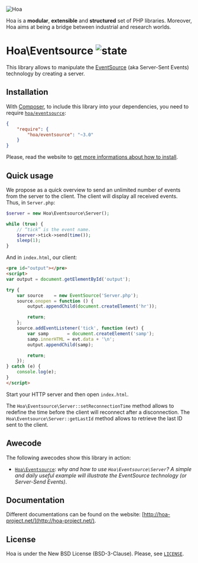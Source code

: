 ![Hoa](http://static.hoa-project.net/Image/Hoa_small.png)

Hoa is a **modular**, **extensible** and **structured** set of PHP libraries.
Moreover, Hoa aims at being a bridge between industrial and research worlds.

# Hoa\Eventsource ![state](http://central.hoa-project.net/State/Eventsource)

This library allows to manipulate the
[EventSource](http://w3.org/TR/eventsource/) (aka Server-Sent Events) technology
by creating a server.

## Installation

With [Composer](http://getcomposer.org/), to include this library into your
dependencies, you need to require
[`hoa/eventsource`](https://packagist.org/packages/hoa/eventsource):

```json
{
    "require": {
        "hoa/eventsource": "~3.0"
    }
}
```

Please, read the website to [get more informations about how to
install](http://hoa-project.net/Source.html).

## Quick usage

We propose as a quick overview to send an unlimited number of events from the
server to the client. The client will display all received events. Thus, in
`Server.php`:

```php
$server = new Hoa\Eventsource\Server();

while (true) {
    // “tick” is the event name.
    $server->tick->send(time());
    sleep(1);
}
```

And in `index.html`, our client:

```html
<pre id="output"></pre>
<script>
var output = document.getElementById('output');

try {
    var source    = new EventSource('Server.php');
    source.onopen = function () {
        output.appendChild(document.createElement('hr'));

        return;
    };
    source.addEventListener('tick', function (evt) {
        var samp       = document.createElement('samp');
        samp.innerHTML = evt.data + '\n';
        output.appendChild(samp);

        return;
    });
} catch (e) {
    console.log(e);
}
</script>
```

Start your HTTP server and then open `index.html`.

The `Hoa\Eventsource\Server::setReconnectionTime` method allows to redefine the
time before the client will reconnect after a disconnection. The
`Hoa\Eventsource\Server::getLastId` method allows to retrieve the last ID sent
to the client.

## Awecode

The following awecodes show this library in action:

  * [`Hoa\Eventsource`](http://hoa-project.net/Awecode/Eventsource.html):
    *why and how to use `Hoa\Eventsource\Server`? A simple and daily useful
    example will illustrate the EventSource technology (or Server-Send Events)*.

## Documentation

Different documentations can be found on the website:
[http://hoa-project.net/](http://hoa-project.net/).

## License

Hoa is under the New BSD License (BSD-3-Clause). Please, see
[`LICENSE`](http://hoa-project.net/LICENSE).

